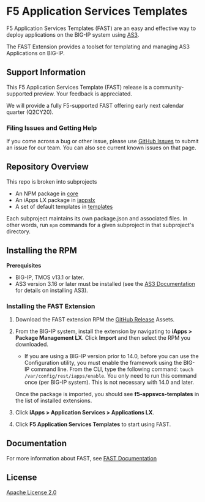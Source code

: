 # F5 Application Services Templates
F5 Application Services Templates (FAST) are an easy and effective way to deploy applications on the BIG-IP system using [AS3](https://clouddocs.f5.com/products/extensions/f5-appsvcs-extension/latest/).  

The FAST Extension provides a toolset for templating and managing AS3 Applications on BIG-IP.

## Support Information

This F5 Application Services Template (FAST) release is a community-supported preview. Your feedback is appreciated.

We will provide a fully F5-supported FAST offering early next calendar quarter (Q2CY20).

### Filing Issues and Getting Help

If you come across a bug or other issue, please use [GitHub Issues](https://github.com/f5devcentral/f5-appsvcs-templates/issues) to submit an issue for our team.
You can also see current known issues on that page.

## Repository Overview

This repo is broken into subprojects

* An NPM package in [core](core)
* An iApps LX package in [iappslx](iappslx)
* A set of default templates in [templates](templates)

Each subproject maintains its own package.json and associated files.
In other words, run `npm` commands for a given subproject in that subproject's directory.

## Installing the RPM

**Prerequisites**

* BIG-IP, TMOS v13.1 or later.
* AS3 version 3.16 or later must be installed (see the [AS3 Documentation](https://clouddocs.f5.com/products/extensions/f5-appsvcs-extension/latest/userguide/installation.html) for details on installing AS3).

### Installing the FAST Extension

1. Download the FAST extension RPM the [GitHub Release](https://github.com/f5devcentral/f5-appsvcs-templates/releases) Assets.

2. From the BIG-IP system, install the extension by navigating to **iApps > Package Management LX**. Click **Import** and then select the RPM you downloaded.

   * If you are using a BIG-IP version prior to 14.0, before you can use the Configuration utility, you must enable the framework using the BIG-IP command line. From the CLI, type the following command:  ``touch /var/config/rest/iapps/enable``.  You only need to run this command once (per BIG-IP system). This is not necessary with 14.0 and later. 

   Once the package is imported, you should see **f5-appsvcs-templates** in the list of installed extensions.

3. Click **iApps > Application Services > Applications LX**.

4. Click **F5 Application Services Templates** to start using FAST. 

## Documentation

For more information about FAST, see [FAST Documentation](https://clouddocs.f5.com/products/extensions/f5-appsvcs-templates/latest/)



## License

[Apache License 2.0](https://choosealicense.com/licenses/apache-2.0/)
